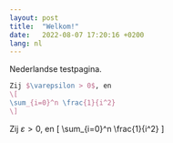 ```yaml
---
layout: post
title:  "Welkom!"
date:   2022-08-07 17:20:16 +0200
lang: nl
---
```

Nederlandse testpagina.

```latex
Zij $\varepsilon > 0$, en
\[
\sum_{i=0}^n \frac{1}{i^2}
\]
```

Zij $\varepsilon > 0$, en
\[
\sum_{i=0}^n \frac{1}{i^2}
\]